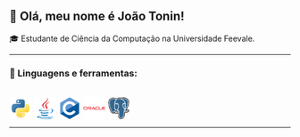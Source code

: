 ## 👋 Olá, meu nome é João Tonin!

🎓 Estudante de Ciência da Computação na Universidade Feevale.

---

### 🚀 Linguagens e ferramentas:

<div style="display: inline_block"><br>
  <img align="center" alt="Joao-Python" height="40" width="40" src="https://raw.githubusercontent.com/devicons/devicon/master/icons/python/python-original.svg"> 
  <img align="center" alt="Joao-Java" height="40" width="40" src="https://raw.githubusercontent.com/devicons/devicon/master/icons/java/java-original.svg"> 
  <img align="center" alt="Joao-C" height="40" width="40" src="https://raw.githubusercontent.com/devicons/devicon/master/icons/c/c-original.svg"> 
  <img align="center" alt="Joao-Oracle" height="40" width="40" src="https://raw.githubusercontent.com/devicons/devicon/master/icons/oracle/oracle-original.svg"> 
  <img align="center" alt="Joao-PostgreSQL" height="40" width="40" src="https://raw.githubusercontent.com/devicons/devicon/master/icons/postgresql/postgresql-original.svg"> 
</div>

---
